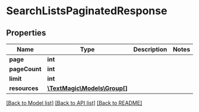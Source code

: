 # SearchListsPaginatedResponse

## Properties
Name | Type | Description | Notes
------------ | ------------- | ------------- | -------------
**page** | **int** |  | 
**pageCount** | **int** |  | 
**limit** | **int** |  | 
**resources** | [**\TextMagic\Models\Group[]**](Group.md) |  | 

[[Back to Model list]](../README.md#documentation-for-models) [[Back to API list]](../README.md#documentation-for-api-endpoints) [[Back to README]](../README.md)


